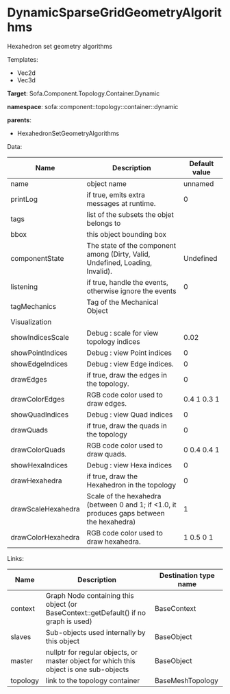 # DynamicSparseGridGeometryAlgorithms

Hexahedron set geometry algorithms


Templates:

- Vec2d
- Vec3d

__Target__: Sofa.Component.Topology.Container.Dynamic

__namespace__: sofa::component::topology::container::dynamic

__parents__:

- HexahedronSetGeometryAlgorithms

Data: 

<table>
    <thead>
        <tr>
            <th>Name</th>
            <th>Description</th>
            <th>Default value</th>
        </tr>
    </thead>
    <tbody>
	<tr>
		<td>name</td>
		<td>
object name
		</td>
		<td>unnamed</td>
	</tr>
	<tr>
		<td>printLog</td>
		<td>
if true, emits extra messages at runtime.
		</td>
		<td>0</td>
	</tr>
	<tr>
		<td>tags</td>
		<td>
list of the subsets the objet belongs to
		</td>
		<td></td>
	</tr>
	<tr>
		<td>bbox</td>
		<td>
this object bounding box
		</td>
		<td></td>
	</tr>
	<tr>
		<td>componentState</td>
		<td>
The state of the component among (Dirty, Valid, Undefined, Loading, Invalid).
		</td>
		<td>Undefined</td>
	</tr>
	<tr>
		<td>listening</td>
		<td>
if true, handle the events, otherwise ignore the events
		</td>
		<td>0</td>
	</tr>
	<tr>
		<td>tagMechanics</td>
		<td>
Tag of the Mechanical Object
		</td>
		<td></td>
	</tr>
	<tr>
		<td colspan="3">Visualization</td>
	</tr>
	<tr>
		<td>showIndicesScale</td>
		<td>
Debug : scale for view topology indices
		</td>
		<td>0.02</td>
	</tr>
	<tr>
		<td>showPointIndices</td>
		<td>
Debug : view Point indices
		</td>
		<td>0</td>
	</tr>
	<tr>
		<td>showEdgeIndices</td>
		<td>
Debug : view Edge indices.
		</td>
		<td>0</td>
	</tr>
	<tr>
		<td>drawEdges</td>
		<td>
if true, draw the edges in the topology.
		</td>
		<td>0</td>
	</tr>
	<tr>
		<td>drawColorEdges</td>
		<td>
RGB code color used to draw edges.
		</td>
		<td>0.4 1 0.3 1</td>
	</tr>
	<tr>
		<td>showQuadIndices</td>
		<td>
Debug : view Quad indices
		</td>
		<td>0</td>
	</tr>
	<tr>
		<td>drawQuads</td>
		<td>
if true, draw the quads in the topology
		</td>
		<td>0</td>
	</tr>
	<tr>
		<td>drawColorQuads</td>
		<td>
RGB code color used to draw quads.
		</td>
		<td>0 0.4 0.4 1</td>
	</tr>
	<tr>
		<td>showHexaIndices</td>
		<td>
Debug : view Hexa indices
		</td>
		<td>0</td>
	</tr>
	<tr>
		<td>drawHexahedra</td>
		<td>
if true, draw the Hexahedron in the topology
		</td>
		<td>0</td>
	</tr>
	<tr>
		<td>drawScaleHexahedra</td>
		<td>
Scale of the hexahedra (between 0 and 1; if <1.0, it produces gaps between the hexahedra)
		</td>
		<td>1</td>
	</tr>
	<tr>
		<td>drawColorHexahedra</td>
		<td>
RGB code color used to draw hexahedra.
		</td>
		<td>1 0.5 0 1</td>
	</tr>

</tbody>
</table>

Links: 


| Name | Description | Destination type name |
| ---- | ----------- | --------------------- |
|context|Graph Node containing this object (or BaseContext::getDefault() if no graph is used)|BaseContext|
|slaves|Sub-objects used internally by this object|BaseObject|
|master|nullptr for regular objects, or master object for which this object is one sub-objects|BaseObject|
|topology|link to the topology container|BaseMeshTopology|

